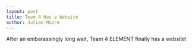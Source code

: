 ```yaml
---
layout: post
title: Team 4 Has a Website
author: Julian Moore
---
```


After an embarassingly long wait, Team 4 ELEMENT finally has a website!